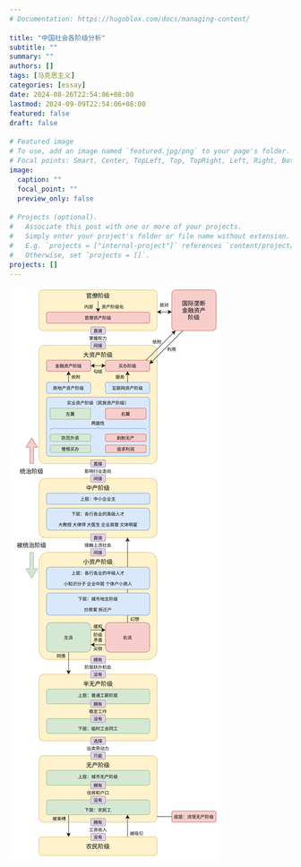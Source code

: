 ```yaml
---
# Documentation: https://hugoblox.com/docs/managing-content/

title: "中国社会各阶级分析"
subtitle: ""
summary: ""
authors: []
tags: [马克思主义]
categories: [essay]
date: 2024-08-26T22:54:06+08:00
lastmod: 2024-09-09T22:54:06+08:00
featured: false
draft: false

# Featured image
# To use, add an image named `featured.jpg/png` to your page's folder.
# Focal points: Smart, Center, TopLeft, Top, TopRight, Left, Right, BottomLeft, Bottom, BottomRight.
image:
  caption: ""
  focal_point: ""
  preview_only: false

# Projects (optional).
#   Associate this post with one or more of your projects.
#   Simply enter your project's folder or file name without extension.
#   E.g. `projects = ["internal-project"]` references `content/project/deep-learning/index.md`.
#   Otherwise, set `projects = []`.
projects: []
---
```


<!--more-->

![](中国社会各阶级分析.drawio.svg)
